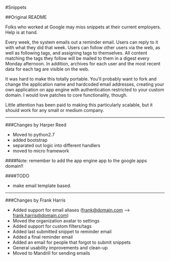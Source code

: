 #Snippets


##Original README

Folks who worked at Google may miss snippets at their current employers. Help is at hand.

Every week, the system emails out a reminder email. Users can reply to it with what they did that week. Users can follow other users via the web, as well as following tags, and assigning tags to themselves. All content matching the tags they follow will be mailed to them in a digest every Monday afternoon. In addition, archives for each user and the most recent data for each tag are visible on the web.

It was hard to make this totally portable. You'll probably want to fork and change the application name and hardcoded email addresses, creating your own application on app engine with authentication restricted to your custom domain. I would love patches to core functionality, though.

Little attention has been paid to making this particularly scalable, but it should work for any small or medium company.

---

###Changes by Harper Reed

* Moved to python2.7
* added bootstrap
* separated out logic into different handlers
* moved to micro framework

####Note: remember to add the app engine app to the google apps domain!!


####TODO

* make email template based.

---

###Changes by Frank Harris

* Added support for email aliases (frank@domain.com --> frank.harris@domain.com)
* Moved the organization avatar to settings
* Added support for custom filters/tags
* Added last submitted snippet to reminder email
* Added a final reminder email
* Added an email for people that forgot to submit snippets
* General usability improvements and clean-up
* Moved to Mandrill for sending emails
